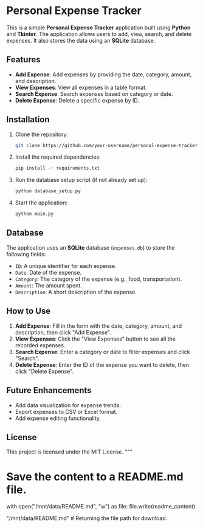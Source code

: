 
# Personal Expense Tracker

This is a simple **Personal Expense Tracker** application built using **Python** and **Tkinter**. The application allows users to add, view, search, and delete expenses. It also stores the data using an **SQLite** database.

## Features

- **Add Expense**: Add expenses by providing the date, category, amount, and description.
- **View Expenses**: View all expenses in a table format.
- **Search Expense**: Search expenses based on category or date.
- **Delete Expense**: Delete a specific expense by ID.

## Installation

1. Clone the repository:
    ```bash
    git clone https://github.com/your-username/personal-expense-tracker.git
    ```

2. Install the required dependencies:
    ```bash
    pip install -r requirements.txt
    ```

3. Run the database setup script (if not already set up):
    ```bash
    python database_setup.py
    ```

4. Start the application:
    ```bash
    python main.py
    ```

## Database

The application uses an **SQLite** database (`expenses.db`) to store the following fields:
- `ID`: A unique identifier for each expense.
- `Date`: Date of the expense.
- `Category`: The category of the expense (e.g., food, transportation).
- `Amount`: The amount spent.
- `Description`: A short description of the expense.

## How to Use

1. **Add Expense**: Fill in the form with the date, category, amount, and description, then click "Add Expense".
2. **View Expenses**: Click the "View Expenses" button to see all the recorded expenses.
3. **Search Expense**: Enter a category or date to filter expenses and click "Search".
4. **Delete Expense**: Enter the ID of the expense you want to delete, then click "Delete Expense".

## Future Enhancements

- Add data visualization for expense trends.
- Export expenses to CSV or Excel format.
- Add expense editing functionality.

## License

This project is licensed under the MIT License.
"""

# Save the content to a README.md file.
with open("/mnt/data/README.md", "w") as file:
    file.write(readme_content)

"/mnt/data/README.md"  # Returning the file path for download.
